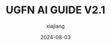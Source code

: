 ---
title: "UGFN AI GUIDE V2.1"
date: 2024-08-03
author: "xiajiang"
tags: ["UG", "UGFN", "Guide", "Main"]
categories: ["课程资料"]
featured_image: "./img/cover/2.svg"
description: "香港中文大学UGFN人工智能指南，版本2.1"
external_link: "/pdfs/UGFN AI GUIDE V2.1.pdf"
showSummary: false
---